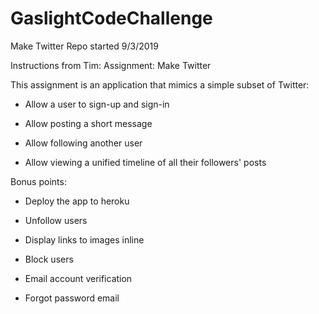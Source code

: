 # GaslightCodeChallenge
Make Twitter
Repo started 9/3/2019 

Instructions from Tim:
Assignment: Make Twitter

This assignment is an application that mimics a simple subset of Twitter:

- Allow a user to sign-up and sign-in

- Allow posting a short message

- Allow following another user

- Allow viewing a unified timeline of all their followers' posts

Bonus points:

- Deploy the app to heroku

- Unfollow users

- Display links to images inline

- Block users

- Email account verification

- Forgot password email
